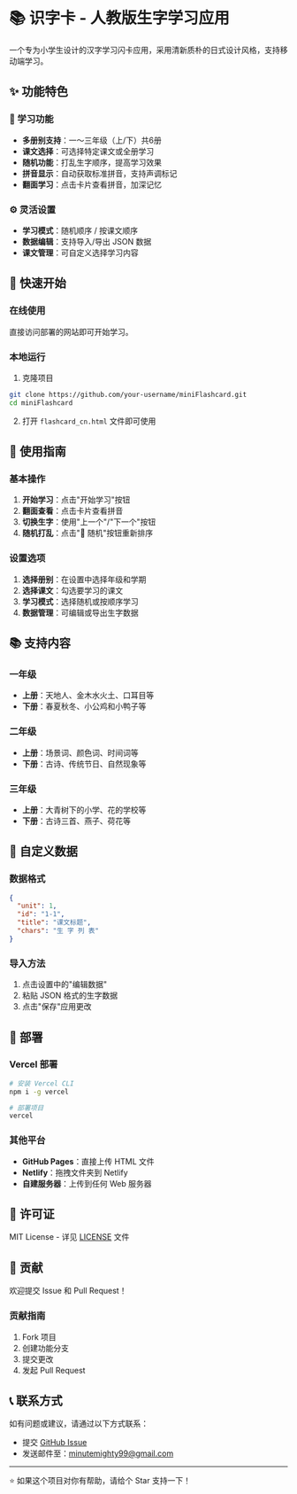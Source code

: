 # 📚 识字卡 - 人教版生字学习应用

一个专为小学生设计的汉字学习闪卡应用，采用清新质朴的日式设计风格，支持移动端学习。

## ✨ 功能特色

### 🎯 学习功能
- **多册别支持**：一～三年级（上/下）共6册
- **课文选择**：可选择特定课文或全册学习
- **随机功能**：打乱生字顺序，提高学习效果
- **拼音显示**：自动获取标准拼音，支持声调标记
- **翻面学习**：点击卡片查看拼音，加深记忆

### ⚙️ 灵活设置
- **学习模式**：随机顺序 / 按课文顺序
- **数据编辑**：支持导入/导出 JSON 数据
- **课文管理**：可自定义选择学习内容

## 🚀 快速开始

### 在线使用
直接访问部署的网站即可开始学习。

### 本地运行
1. 克隆项目
```bash
git clone https://github.com/your-username/miniFlashcard.git
cd miniFlashcard
```

2. 打开 `flashcard_cn.html` 文件即可使用

## 📖 使用指南

### 基本操作
1. **开始学习**：点击"开始学习"按钮
2. **翻面查看**：点击卡片查看拼音
3. **切换生字**：使用"上一个"/"下一个"按钮
4. **随机打乱**：点击"🔀 随机"按钮重新排序

### 设置选项
1. **选择册别**：在设置中选择年级和学期
2. **选择课文**：勾选要学习的课文
3. **学习模式**：选择随机或按顺序学习
4. **数据管理**：可编辑或导出生字数据

## 📚 支持内容

### 一年级
- **上册**：天地人、金木水火土、口耳目等
- **下册**：春夏秋冬、小公鸡和小鸭子等

### 二年级  
- **上册**：场景词、颜色词、时间词等
- **下册**：古诗、传统节日、自然现象等

### 三年级
- **上册**：大青树下的小学、花的学校等
- **下册**：古诗三首、燕子、荷花等


## 🔧 自定义数据

### 数据格式
```json
{
  "unit": 1,
  "id": "1-1", 
  "title": "课文标题",
  "chars": "生 字 列 表"
}
```

### 导入方法
1. 点击设置中的"编辑数据"
2. 粘贴 JSON 格式的生字数据
3. 点击"保存"应用更改

## 🚀 部署

### Vercel 部署
```bash
# 安装 Vercel CLI
npm i -g vercel

# 部署项目
vercel
```

### 其他平台
- **GitHub Pages**：直接上传 HTML 文件
- **Netlify**：拖拽文件夹到 Netlify
- **自建服务器**：上传到任何 Web 服务器

## 📄 许可证

MIT License - 详见 [LICENSE](LICENSE) 文件

## 🤝 贡献

欢迎提交 Issue 和 Pull Request！

### 贡献指南
1. Fork 项目
2. 创建功能分支
3. 提交更改
4. 发起 Pull Request

## 📞 联系方式

如有问题或建议，请通过以下方式联系：
- 提交 [GitHub Issue](https://github.com/your-username/miniFlashcard/issues)
- 发送邮件至：minutemighty99@gmail.com

---

⭐ 如果这个项目对你有帮助，请给个 Star 支持一下！